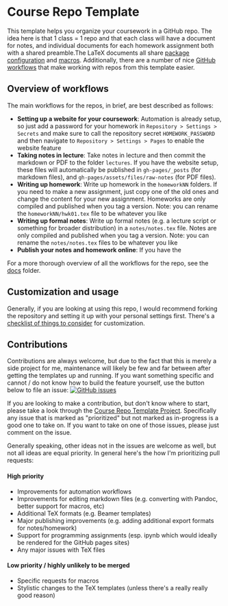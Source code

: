 # Course Repo Template

This template helps you organize your coursework in a GitHub repo. The idea here is that 1 class = 1 repo and that each class will have a document for notes, and individual documents for each homework assignment both with a shared preamble.The LaTeX documents all share [package configuration](./preamble/packages.tex) and [macros](./preamble/macros.tex). Additionally, there are a number of nice [GitHub workflows](./.github/workflows) that make working with repos from this template easier. 

## Overview of workflows
The main workflows for the repos, in brief, are best described as follows:
* **Setting up a website for your coursework**: Automation is already setup, so just add a password for your homework in `Repository > Settings > Secrets` and make sure to call the repository secret `HOMEWORK_PASSWORD` and then navigate to `Repository > Settings > Pages` to enable the website feature
* **Taking notes in lecture**: Take notes in lecture and then commit the markdown or PDF to the folder `lectures`. If you have the website setup, these files will automatically be published in `gh-pages/_posts` (for markdown files), and `gh-pages/assets/files/raw-notes` (for PDF files). 
* **Writing up homework**: Write up homework in the `homeworkNN` folders. If you need to make a new assignment, just copy one of the old ones and change the content for your new assignment. Homeworks are only compiled and published when you tag a version. Note: you can rename the `homeworkNN/hwk01.tex` file to be whatever you like
* **Writing up formal notes**: Write up formal notes (e.g. a lecture script or something for broader distribution) in a `notes/notes.tex` file. Notes are only compiled and published when you tag a version. Note: you can rename the `notes/notes.tex` files to be whatever you like
* **Publish your notes and homework online**: If you have the 

For a more thorough overview of all the workflows for the repo, see the [docs](./docs) folder. 
## Customization and usage

Generally, if you are looking at using this repo, I would recommend forking the repository and setting it up with your personal settings first. There's a [checklist of things to consider](./docs/customise-and-use-this-template.md) for customization. 
## Contributions

Contributions are always welcome, but due to the fact that this is merely a side project for me, maintenance will likely be few and far between after getting the templates up and running. If you want something specific and cannot / do not know how to build the feature yourself, use the button below to file an issue: 
<a href="https://github.com/qwinters/qwinters/issues/new/choose/">
  <img alt="GitHub issues" src="https://img.shields.io/github/issues/qwinters/qwinters?color=orange&label=%E2%9C%85%20%20%20File%20an%20issue&style=flat-square">
</a>

If you are looking to make a contribution, but don't know where to start, please take a look through the [Course Repo Template Project](https://github.com/users/qwinters/projects/11). Specifically any issue that is marked as "prioritized" but not marked as in-progress is a good one to take on. If you want to take on one of those issues, please just comment on the issue. 

Generally speaking, other ideas not in the issues are welcome as well, but not all ideas are equal priority. In general here's the how I'm prioritizing pull requests:

#### High priority
* Improvements for automation workflows
* Improvements for editing markdown files (e.g. converting with Pandoc, better support for macros, etc)
* Additional TeX formats (e.g. Beamer templates)
* Major publishing improvements (e.g. adding additional export formats for notes/homework)
* Support for programming assignments (esp. ipynb which would ideally be rendered for the GitHub pages sites)
* Any major issues with TeX files

#### Low priority / highly unlikely to be merged
* Specific requests for macros
* Stylistic changes to the TeX templates (unless there's a really really good reason)
